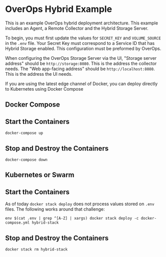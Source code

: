 # OverOps Hybrid Example
This is an example OverOps hybrid deployment architecture.  This example includes an Agent, a Remote Collector and the Hybrid Storage Server.

To begin, you must first update the values for `SECRET_KEY` and `VOLUME_SOURCE` in the `.env` file.  Your Secret Key must correspond to a Service ID that has Hybrid Storage enabled.  This configuration must be preformed by OverOps.

When configuring the OverOps Storage Server via the UI, "Storage server address" should be `http://storage:8080`.  This is the address the collector needs.  The "Web app-facing address" should be `http://localhost:8080`.  This is the address the UI needs.

If you are using the latest edge channel of Docker, you can deploy directly to Kubernetes using Docker Compose

## Docker Compose

## Start the Containers
```
docker-compose up
```

## Stop and Destroy the Containers
```
docker-compose down
```

## Kubernetes or Swarm

## Start the Containers
As of today `docker stack deploy` does not process values stored on `.env` files.  The following works around that challenge:
```
env $(cat .env | grep ^[A-Z] | xargs) docker stack deploy -c docker-compose.yml hybrid-stack
```

## Stop and Destroy the Containers
```
docker stack rm hybrid-stack
```